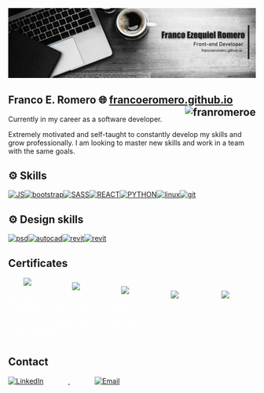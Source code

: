 <a href="https://francoeromero.github.io" target="_blank">
<img src="./img/portada.jpg">
 </a>
 <h2>Franco E. Romero 🌐
 <a href="https://francoeromero.github.io" target="_blank">francoeromero.github.io</a>
 <img align="right" src="https://komarev.com/ghpvc/?username=franromeroe&label=Views&color=080707&style=flat-square" alt="franromeroe" />  </h2>

 
Currently in my career as a software developer.<br> 

Extremely motivated and self-taught to constantly develop my skills and grow professionally. I am looking to master new skills and work in a team with the same goals.<br>

<!-- I have a [YouTube channel](https://www.youtube.com/channel/UCj8VgHtcox46beRA0DcoPDA/) (in Spanish)  -->

## ⚙ Skills 

<div style="display: flex;">

<!--
  <a href="#" style="cursor: pointer;">
     <img src="https://cdn-icons-png.flaticon.com/512/732/732212.png" alt="HTML" width="38"> 
  </a>
 
  <a href="#" style="cursor: pointer;">
     <img src="https://cdn.freebiesupply.com/logos/large/2x/css3-logo-png-transparent.png" alt="CSS" width="48"> 
  </a>
-->
  <a href="#" style="cursor: pointer;">
     <img src="https://logodownload.org/wp-content/uploads/2022/04/javascript-logo-1.png" alt="JS" width="38"> 
  </a>
  <a href="#" style="cursor: pointer;">
     <img src="https://upload.wikimedia.org/wikipedia/commons/thumb/b/b2/Bootstrap_logo.svg/1280px-Bootstrap_logo.svg.png" alt="bootstrap" width="45"> 
  </a>

  <a href="#" style="cursor: pointer;">
     <img src="https://sass-lang.com/assets/img/styleguide/seal-color-aef0354c.png" alt="SASS" width="40"> 
  </a>

   <a href="#" style="cursor: pointer;">
     <img src="https://cdn.freebiesupply.com/logos/large/2x/react-1-logo-png-transparent.png" alt="REACT" width="40"> 
  </a>
 
 
  <a href="#" style="cursor: pointer;">
     <img src="https://upload.wikimedia.org/wikipedia/commons/c/c3/Python-logo-notext.svg" alt="PYTHON" width="38"> 
  </a>
 
 
  <a href="#" style="cursor: pointer;">
     <img src="https://1000logos.net/wp-content/uploads/2017/03/LINUX-LOGO.png" alt="linux" width="38"> 
  </a>
 
  <a href="#" style="cursor: pointer;">
     <img src="https://git-scm.com/images/logos/downloads/Git-Icon-1788C.png" alt="git" width="38"> 
  </a>
 
 
 
</div>




## ⚙ Design skills

<div style="display: flex;">
   <a href="#" style="cursor: pointer;">
<img src="https://upload.wikimedia.org/wikipedia/commons/thumb/8/80/Adobe_Photoshop_CS5_icon.png/776px-Adobe_Photoshop_CS5_icon.png" alt="psd" width="30"> 
  </a>
  
 <a href="#" style="cursor: pointer;">
<img src="https://logos-world.net/wp-content/uploads/2020/12/Autocad-Logo.png" alt="autocad" width="38"> 
  </a>
 <a href="#" style="cursor: pointer;">
<img src="https://mashyo.com/wp-content/uploads/2022/04/make-things-transparent-in-revit.png"  alt="revit" width="35"> 
  </a>
 <a href="#" style="cursor: pointer;">
 <img src="https://e7.pngegg.com/pngimages/993/910/png-clipart-autodesk-3ds-max-3ds-physx-3d-computer-graphics-others-miscellaneous-angle.png" alt="revit" width="38"> 
  </a>
 <a href="#" style="cursor: pointer;">
 <img src="https://upload.wikimedia.org/wikipedia/commons/9/9c/SketchUp-Logo.png" alt="" width="28"> 
  </a>
 <a href="#" style="cursor: pointer;">
 <img src="https://upload.wikimedia.org/wikipedia/commons/thumb/0/0c/Blender_logo_no_text.svg/2503px-Blender_logo_no_text.svg.png" alt="" width="30">  
  </a>
 <a href="#" style="cursor: pointer;">
 <img src="https://download.logo.wine/logo/Adobe_Premiere_Pro/Adobe_Premiere_Pro-Logo.wine.png" alt="" height="32"> 
  </a>
 <a href="#" style="cursor: pointer;">
 <img src="https://upload.wikimedia.org/wikipedia/commons/thumb/c/cb/Adobe_After_Effects_CC_icon.svg/2101px-Adobe_After_Effects_CC_icon.svg.png" alt="" width="28"> 
  </a>
 <a href="#" style="cursor: pointer;">
 <img src="https://seeklogo.com/images/L/lumion-3d-logo-948AF388BD-seeklogo.com.png" alt="" width="25">
  </a>
 <a href="#" style="cursor: pointer;">
 <img src="https://cdn2.unrealengine.com/ue-logo-stacked-unreal-engine-w-677x545-fac11de0943f.png" alt="" width="38"> 
  </a>
 
</div>

## Certificates
<div style="display: flex;">
 
  <a style="display: flex; justify-content: center; align-items: center; flex-direction: column; color: white;" href="https://www.freecodecamp.org/certification/franromero/javascript-algorithms-and-data-structures" target="_blank" style="margin-right: 50px;">
  <img src="https://cdn.pixabay.com/photo/2022/01/03/19/03/certificate-6913406_960_720.png" width="38"> <p style="color: white;">JavaScript Algorithms and Data Structures - Freecodecamp</p>
</a> 

<a style="display: flex; justify-content: center; align-items: center; flex-direction: column; color: white;" href="https://www.freecodecamp.org/certification/franromero/front-end-development-libraries" target="_blank" style="margin-right: 50px;">
  <img src="https://cdn.pixabay.com/photo/2022/01/03/19/03/certificate-6913406_960_720.png" width="38"> <p style="color: white;">Front-End Development Libraries - Freecodecamp</p>
</a> 
 
<a style="display: flex; justify-content: center; align-items: center; flex-direction: column; color: white;" href="https://www.freecodecamp.org/certification/franromero/responsive-web-design" target="_blank" style="margin-right: 50px;">
  <img src="https://cdn.pixabay.com/photo/2022/01/03/19/03/certificate-6913406_960_720.png" width="38"> <p style="color: white;">Responsive Web Design - Freecodecamp</p>
</a>  
 
 <a style="display: flex; justify-content: center; align-items: center; flex-direction: column; color: white;" href="https://storage.googleapis.com/openvitae-prod/diplomas%2F591438d4-0278-4983-bbd8-46efacdc33b4.pdf" target="_blank" style="margin-right: 50px;">
  <img src="https://cdn.pixabay.com/photo/2022/01/03/19/03/certificate-6913406_960_720.png" width="38"> <p style="color: white;">HTML CSS - OpenBootcamp</p>
</a>  
 
 <a style="display: flex; justify-content: center; align-items: center; flex-direction: column; color: white;" href="https://community.open-bootcamp.com/user/francoeromero/certificaciones/a58734f1-2684-43a9-aca7-1783f56cb990" target="_blank" style="margin-right: 50px;">
  <img src="https://cdn.pixabay.com/photo/2022/01/03/19/03/certificate-6913406_960_720.png" width="38"> <p style="color: white;">JavaScript - OpenBootcamp</p>
</a>  
 
 </div>

## Contact

 <p > 
<a href="https://www.linkedin.com/in/franco-ezequiel-romero-38ab541a3/" target="_blank" style="margin-right: 50px;">
  <img alt="LinkedIn" src="https://img.shields.io/badge/LinkedIn-@francoezequielromero-blue?style=flat&logo=linkedin" style="margin-right: 50px;"> 
</a>
<a href="mailto:franromeroeze@gmail.com" style="margin-right: 50px;">
  <img alt="Email" src="https://img.shields.io/badge/Email-francoeromero.m@gmail.com-blue?style=flat&logo=gmail" style="margin-right: 50px;">
</a>
 </p>











